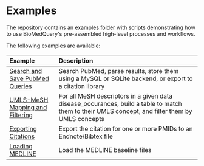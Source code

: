 # Examples
The repository contains an [examples folder](https://github.com/bcbi/BioMedQuery.jl/tree/master/examples)
with scripts demonstrating how to use BioMedQuery's pre-assembled high-level processes and workflows.

The following examples are available:

| Example                                 | Description                   |
| :-------                                | :----------                   |
| [Search and Save PubMed Queries](./examples/1_pubmed_search_and_save.md) | Search PubMed, parse results, store them using a MySQL or SQLite backend, or export to a  citation library|
| [UMLS-MeSH Mapping and Filtering](/examples/2_umls_map_and_filter.md) | For all MeSH descriptors in a given data disease_occurances, build a table to match them to their UMLS concept, and filter them by UMLS concepts|
| [Exporting Citations](./examples/4_pubmed_export_citations.md) | Export the citation for one or more PMIDs to an Endnote/Bibtex file|
| [Loading MEDLINE](./examples/5_load_medline.md) | Load the MEDLINE baseline files|
